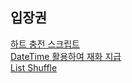 ## 입장권
[하트 충전 스크립트](https://tenlie10.tistory.com/177)  
[DateTime 활용하여 재화 지급](https://game-happy-world.tistory.com/36)  
[List Shuffle](https://drehzr.tistory.com/802)  
